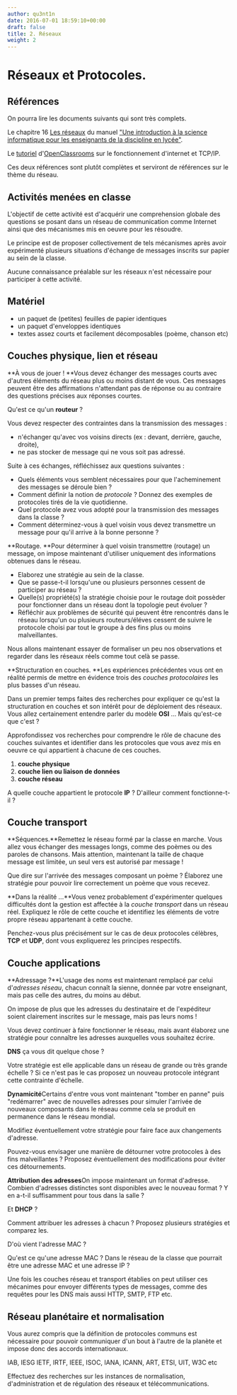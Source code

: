 ```yaml
---
author: qu3nt1n
date: 2016-07-01 18:59:10+00:00
draft: false
title: 2. Réseaux
weight: 2
---
```





# Réseaux et Protocoles.





## Références


On pourra lire les documents suivants qui sont très complets.

Le chapitre 16 [Les réseaux](http://qkzk.xyz/docs/16-reseaux.pdf) du manuel ["Une introduction à la science informatique pour les enseignants de la discipline en lycée"](https://wiki.inria.fr/sciencinfolycee/Une_introduction_%C3%A0_la_science_informatique_pour_les_enseignants_de_la_discipline_en_lyc%C3%A9e).

Le [tutoriel](http://qkzk.xyz/docs/346829-comprendre-les-reseaux-tcp-ip-et-le-fonctionnement-d-internet.pdf) d'[OpenClassrooms](http://www.openclassrooms.com/) sur le fonctionnement d'internet et TCP/IP.

Ces deux références sont plutôt complètes et serviront de références sur le thème du réseau.


## Activités menées en classe


L'objectif de cette activité est d'acquérir une comprehension globale
des questions se posant dans un réseau de communication comme Internet
ainsi que des mécanismes mis en oeuvre pour les résoudre.

Le principe est de proposer collectivement de tels mécanismes après
avoir expérimenté plusieurs situations d'échange de messages inscrits
sur papier au sein de la classe.

Aucune connaissance préalable sur les réseaux n'est nécessaire pour
participer à cette activité.






## Matériel






* un paquet de (petites) feuilles de papier identiques
* un paquet d'enveloppes identiques
* textes assez courts et facilement décomposables (poème, chanson etc)




## Couches physique, lien et réseau







**À vous de jouer ! **Vous devez échanger des messages courts
avec d'autres éléments du réseau plus ou moins distant de vous. Ces
messages peuvent être des affirmations n'attendant pas de réponse ou
au contraire des questions précises aux réponses courtes.


Qu'est ce qu'un **routeur** ?


Vous devez respecter des contraintes dans la transmission des
messages :



* n'échanger qu'avec vos voisins directs (ex : devant, derrière, gauche, droite),
* ne pas stocker de message qui ne vous soit pas adressé.




Suite à ces échanges, réfléchissez aux questions suivantes :



* Quels éléments vous semblent nécessaires pour que l'acheminement des messages se déroule bien ?
* Comment définir la notion de _protocole_ ? Donnez des exemples de protocoles tirés de la vie quotidienne.
* Quel protocole avez vous adopté pour la transmission des messages dans la classe ?
* Comment déterminez-vous à quel voisin vous devez transmettre un message pour qu'il arrive à la bonne personne ?







**Routage. **Pour déterminer à quel voisin transmettre (routage) un message, on
impose maintenant d'utiliser uniquement des informations obtenues dans
le réseau.



* Elaborez une stratégie au sein de la classe.
* Que se passe-t-il lorsqu'une ou plusieurs personnes cessent de participer au réseau ?
* Quelle(s) propriété(s) la stratégie choisie pour le routage doit possèder pour fonctionner dans un réseau dont la topologie peut évoluer ?
* Réfléchir aux problèmes de sécurité qui peuvent être rencontrés dans le réseau lorsqu'un ou plusieurs routeurs/éléves cessent de suivre le protocole choisi par tout le groupe à des fins plus ou moins malveillantes.




Nous allons maintenant essayer de formaliser un peu nos observations
et regarder dans les réseaux réels comme tout celà se passe.





**Structuration en couches. **Les expériences précédentes vous ont en réalité permis de mettre en
évidence trois des _couches protocolaires_ les plus basses d'un réseau.

Dans un premier temps faites des recherches pour expliquer ce
qu'est la structuration en couches et son intérêt pour de déploiement
des réseaux. Vous allez certainement entendre parler du
modèle **OSI** ... Mais qu'est-ce que c'est ?

Approfondissez vos recherches pour comprendre le rôle de chacune
des couches suivantes et identifier dans les protocoles que vous avez
mis en oeuvre ce qui appartient à chacune de ces couches.



1. **couche physique**
2. **couche lien ou liaison de données**
3. **couche réseau**

A quelle couche appartient le protocole **IP** ? D'ailleur comment fonctionne-t-il ?







## Couche transport








**Séquences.**Remettez le réseau formé par la classe en marche. Vous allez vous
échanger des messages longs, comme des poèmes ou des paroles de
chansons. Mais attention, maintenant la taille de chaque message est
limitée, un seul vers est autorisé par message !

Que dire sur l'arrivée des messages composant un poème ?
Élaborez une stratégie pour pouvoir lire correctement un poème que
vous recevez.









**Dans la réalité ...**Vous venez probablement d'expérimenter quelques difficultés dont la
gestion est affectée à la _couche transport_ dans un réseau
réel. Expliquez le rôle de cette couche et identifiez les éléments de
votre propre réseau appartenant à cette couche.

Penchez-vous plus précisément sur le cas de deux protocoles
célèbres, **TCP** et **UDP**, dont vous
expliquerez les principes respectifs.







## Couche applications







**Adressage ?**L'usage des noms est maintenant remplacé par celui d'_adresses
réseau_, chacun connaît la sienne, donnée par votre enseignant,
mais pas celle des autres, du moins au début.

On impose de plus que les adresses du destinataire et de l'expéditeur
soient clairement inscrites sur le message, mais pas leurs noms !

Vous devez continuer à faire fonctionner le réseau, mais avant
élaborez une stratégie pour connaître les adresses auxquelles vous
souhaitez écrire.


**DNS** ça vous dit quelque chose ?


Votre stratégie est elle applicable dans un réseau de grande ou
très grande échelle ? Si ce n'est pas le cas proposez un nouveau
protocole intégrant cette contrainte d'échelle.









**Dynamicité**Certains d'entre vous vont maintenant "tomber en panne" puis
"redémarrer" avec de nouvelles adresses pour simuler l'arrivée de
nouveaux composants dans le réseau comme cela se produit en permanence
dans le réseau mondial.

Modifiez éventuellement votre stratégie pour faire face aux
changements d'adresse.

Pouvez-vous envisager une manière de détourner votre protocoles
à des fins malveillantes ? Proposez éventuellement des modifications
pour éviter ces détournements.









**Attribution des adresses**On impose maintenant un format d'adresse. Combien d'adresses distinctes sont disponibles avec le nouveau
format ? Y en a-t-il suffisamment pour tous dans la salle ?


Et **DHCP** ?


Comment attribuer les adresses à chacun ? Proposez plusieurs
stratégies et comparez les.


D'où vient l'adresse MAC ?


Qu'est ce qu'une adresse MAC ? Dans le réseau de la classe que
pourrait être une adresse MAC et une adresse IP ?




Une fois les couches réseau et transport établies on peut utiliser ces
mécanimes pour envoyer différents types de messages, comme des
requêtes pour les DNS mais aussi HTTP, SMTP, FTP etc.


## Réseau planétaire et normalisation


Vous aurez compris que la définition de protocoles communs est
nécessaire pour pouvoir communiquer d'un bout à l'autre de la planète
et impose donc des accords internationaux.


IAB, IESG IETF, IRTF, IEEE, ISOC, IANA, ICANN,
ART, ETSI, UIT, W3C etc


Effectuez des recherches sur les instances de normalisation,
d'administration et de régulation des réseaux et
télécommunications.
